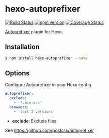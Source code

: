 # hexo-autoprefixer

[![Build Status](https://travis-ci.org/hexojs/hexo-autoprefixer.svg?branch=master)](https://travis-ci.org/hexojs/hexo-autoprefixer) [![npm version](https://badge.fury.io/js/hexo-autoprefixer.svg)](https://badge.fury.io/js/hexo-autoprefixer) [![Coverage Status](https://coveralls.io/repos/hexojs/hexo-autoprefixer/badge.svg?branch=master&service=github)](https://coveralls.io/github/hexojs/hexo-autoprefixer?branch=master)

[Autoprefixer] plugin for Hexo.

## Installation

``` bash
$ npm install hexo-autoprefixer --save
```

## Options

Configure Autoprefixer in your Hexo config.

``` yaml
autoprefixer:
  exclude:
    - '*.min.css'
  browsers:
    - 'last 2 versions'
```

- **exclude**: Exclude files

See <https://github.com/postcss/autoprefixer>

[Autoprefixer]: https://github.com/postcss/autoprefixer
